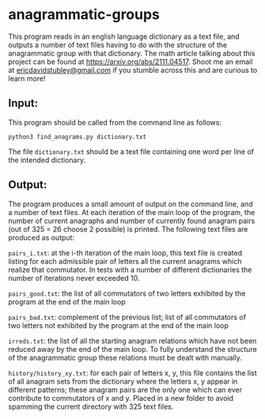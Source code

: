 # anagrammatic-groups

This program reads in an english language dictionary as a text file, and outputs a number of text files having to do with the structure of the anagrammatic group with that dictionary.
The math article talking about this project can be found at https://arxiv.org/abs/2111.04517.
Shoot me an email at ericdavidstubley@gmail.com if you stumble across this and are curious to learn more!

Input:
------

This program should be called from the command line as follows:

`python3 find_anagrams.py dictionary.txt`

The file `dictionary.txt` should be a text file containing one word per line of the intended dictionary.

Output:
-------

The program produces a small amount of output on the command line, and a number of text files.
At each iteration of the main loop of the program, the number of current anagraphs and number of currently found anagram pairs (out of 325 = 26 choose 2 possible) is printed.
The following text files are produced as output:

`pairs_i.txt`: at the i-th iteration of the main loop, this text file is created listing for each admissible pair of letters all the current anagrams which realize that commutator. In tests with a number of different dictionaries the number of iterations never exceeded 10.

`pairs_good.txt`: the list of all commutators of two letters exhibited by the program at the end of the main loop

`pairs_bad.txt`: complement of the previous list; list of all commutators of two letters not exhibited by the program at the end of the main loop

`irreds.txt`: the list of all the starting anagram relations which have not been reduced away by the end of the main loop. To fully understand the structure of the anagrammatic group these relations must be dealt with manually.

`history/history_xy.txt`: for each pair of letters x, y, this file contains the list of all anagram sets from the dictionary where the letters x, y appear in different patterns; these anagram pairs are the only one which can ever contribute to commutators of x and y. Placed in a new folder to avoid spamming the current directory with 325 text files.
